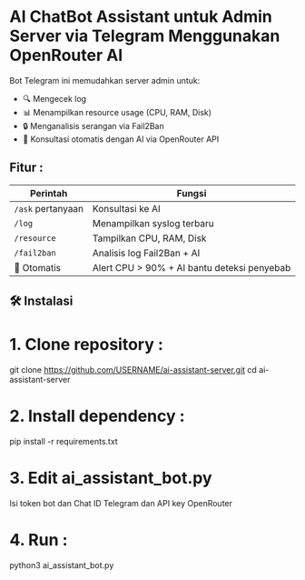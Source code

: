 # AI ChatBot Assistant untuk Admin Server via Telegram Menggunakan OpenRouter AI

Bot Telegram ini memudahkan server admin untuk:
- 🔍 Mengecek log
- 📊 Menampilkan resource usage (CPU, RAM, Disk)
- 🔒 Menganalisis serangan via Fail2Ban
- 💬 Konsultasi otomatis dengan AI via OpenRouter API

## Fitur :

| Perintah     | Fungsi                                                             |
|--------------|------------------------------------------------------------------  |
| `/ask` pertanyaan      | Konsultasi ke AI                                         |
| `/log`       | Menampilkan syslog terbaru                                         |
| `/resource`  | Tampilkan CPU, RAM, Disk                                           |
| `/fail2ban`  | Analisis log Fail2Ban + AI                                         |
| 🔔 Otomatis  | Alert CPU > 90% + AI bantu deteksi penyebab                        


## 🛠️ Instalasi

# 1. Clone repository :
git clone https://github.com/USERNAME/ai-assistant-server.git
cd ai-assistant-server

# 2. Install dependency :
pip install -r requirements.txt

# 3. Edit ai_assistant_bot.py
Isi token bot dan Chat ID Telegram dan API key OpenRouter

# 4. Run :
python3 ai_assistant_bot.py


